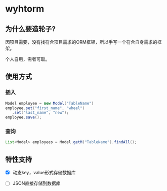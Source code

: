 # wyhtorm

## 为什么要造轮子?

因项目需要，没有找符合项目需求的ORM框架，所以手写一个符合自身需求的框架。

个人自用，需者可取。

## 使用方式

### 插入
```Java
Model employee = new Model("TableName")
employee.set("first_name", "wheel")
   .set("last_name", "new");
employee.save();
```

### 查询
```Java
List<Model> employees = Model.getM("TableName").findAll();
```

## 特性支持
- [x] 动态key，value形式存储数据库
- [ ] JSON直接存储到数据库

